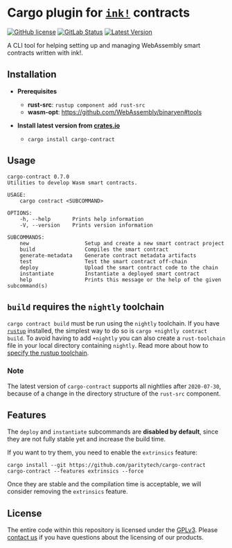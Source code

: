 # Cargo plugin for [`ink!`](https://github.com/paritytech/ink) contracts

[![GitHub license](https://img.shields.io/github/license/paritytech/cargo-contract)](LICENSE) 
[![GitLab Status](https://gitlab.parity.io/parity/cargo-contract/badges/master/pipeline.svg)](https://gitlab.parity.io/parity/cargo-contract/pipelines)
[![Latest Version](https://img.shields.io/crates/v/cargo-contract.svg)](https://crates.io/crates/cargo-contract)

A CLI tool for helping setting up and managing WebAssembly smart contracts written with ink!.

## Installation

- **Prerequisites**

  - **rust-src**: `rustup component add rust-src`
  - **wasm-opt**: https://github.com/WebAssembly/binaryen#tools

- **Install latest version from [crates.io](https://crates.io/crates/cargo-contract)**
  - `cargo install cargo-contract`

## Usage

```
cargo-contract 0.7.0
Utilities to develop Wasm smart contracts.

USAGE:
    cargo contract <SUBCOMMAND>

OPTIONS:
    -h, --help       Prints help information
    -V, --version    Prints version information

SUBCOMMANDS:
    new                  Setup and create a new smart contract project
    build                Compiles the smart contract
    generate-metadata    Generate contract metadata artifacts
    test                 Test the smart contract off-chain
    deploy               Upload the smart contract code to the chain
    instantiate          Instantiate a deployed smart contract
    help                 Prints this message or the help of the given subcommand(s)
```

## `build` requires the `nightly` toolchain

`cargo contract build` must be run using the `nightly` toolchain. If you have 
[`rustup`](https://github.com/rust-lang/rustup) installed, the simplest way to do so is `cargo +nightly contract build`.
To avoid having to add `+nightly` you can also create a `rust-toolchain` file in your local directory containing 
`nightly`. Read more about how to [specify the rustup toolchain](https://github.com/rust-lang/rustup#override-precedence).

### Note 

The latest version of `cargo-contract` supports all nightlies after `2020-07-30`, because of a change in the directory
structure of the `rust-src` component. 

## Features

The `deploy` and `instantiate` subcommands are **disabled by default**, since they are not fully stable yet and increase the build time.

If you want to try them, you need to enable the `extrinsics` feature:

`cargo install --git https://github.com/paritytech/cargo-contract cargo-contract --features extrinsics --force`

Once they are stable and the compilation time is acceptable, we will consider removing the `extrinsics` feature.

## License

The entire code within this repository is licensed under the [GPLv3](LICENSE). Please [contact us](https://www.parity.io/contact/) if you have questions about the licensing of our products.


